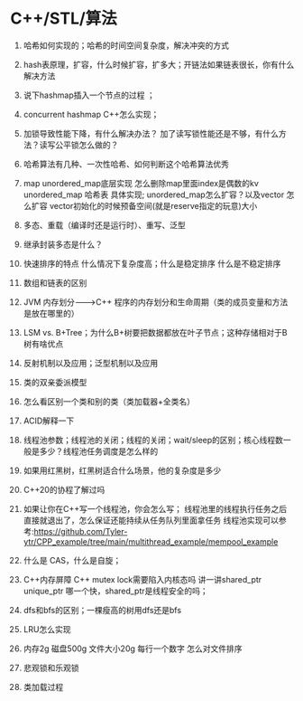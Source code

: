 # C++/STL/算法

1. 哈希如何实现的；哈希的时间空间复杂度，解决冲突的方式
2. hash表原理，扩容，什么时候扩容，扩多大；开链法如果链表很长，你有什么解决方法
3. 说下hashmap插入一个节点的过程 ；
4. concurrent hashmap C++怎么实现；
5. 加锁导致性能下降，有什么解决办法？ 加了读写锁性能还是不够，有什么方法？读写公平锁怎么做的？
6. 哈希算法有几种、一次性哈希、如何判断这个哈希算法优秀
7. map unordered_map底层实现
   怎么删除map里面index是偶数的kv
   unordered_map 哈希表 具体实现;
   unordered_map怎么扩容？以及vector 怎么扩容 vector初始化的时候预备空间(就是reserve指定的玩意)大小
8. 多态、重载（编译时还是运行时）、重写、泛型
9. 继承封装多态是什么？
10. 快速排序的特点 什么情况下复杂度高；什么是稳定排序 什么是不稳定排序
11. 数组和链表的区别
12. JVM 内存划分--->C++ 程序的内存划分和生命周期（类的成员变量和方法是放在哪里的）
13. LSM vs. B+Tree；为什么B+树要把数据都放在叶子节点；这种存储相对于B树有啥优点
14. 反射机制以及应用；泛型机制以及应用
15. 类的双亲委派模型
16. 怎么看区别一个类和别的类（类加载器+全类名）
17. ACID解释一下
18. 线程池参数；线程池的关闭；线程的关闭；wait/sleep的区别；核心线程数一般是多少？线程池任务调度是怎么样的
19. 如果用红黑树，红黑树适合什么场景，他的复杂度是多少
20. C++20的协程了解过吗
21. 如果让你在C++写一个线程池，你会怎么写； 线程池里的线程执行任务之后直接就退出了，怎么保证还能持续从任务队列里面拿任务
    线程池实现可以参考:https://github.com/Tyler-ytr/CPP_example/tree/main/multithread_example/mempool_example
    
22. 什么是 CAS，什么是自旋；
23. C++内存屏障
    C++ mutex lock需要陷入内核态吗
    讲一讲shared_ptr unique_ptr
    哪一个快，shared_ptr是线程安全的吗；
24. dfs和bfs的区别；一棵瘦高的树用dfs还是bfs
25. LRU怎么实现
26. 内存2g 磁盘500g 文件大小20g 每行一个数字 怎么对文件排序
27. 悲观锁和乐观锁
28. 类加载过程